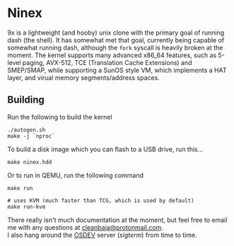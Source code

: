 # Ninex

9x is a lightweight (and hooby) unix clone with the primary goal of running dash (the shell).
It has somewhat met that goal, currently being capable of somewhat running dash, although the `fork` syscall is heavily broken at the moment.
The kernel supports many advanced x86_64 features, such as 5-level paging, AVX-512, TCE (Translation Cache Extensions) and SMEP/SMAP, while
supporting a SunOS style VM, which implements a HAT layer, and virual memory segments/address spaces.

## Building

Run the following to build the kernel
```
./autogen.sh
make -j `nproc`
```

To build a disk image which you can flash to a USB drive, run this...
```
make ninex.hdd
```

Or to run in QEMU, run the following command
```
make run

# uses KVM (much faster than TCG, which is used by default)
make run-kvm
```

There really isn't much documentation at the moment, but feel free to email me with any questions at <cleanbaja@protonmail.com>.
<br>I also hang around the [OSDEV](https://discord.gg/osdev) server (*sigterm*) from time to time.
